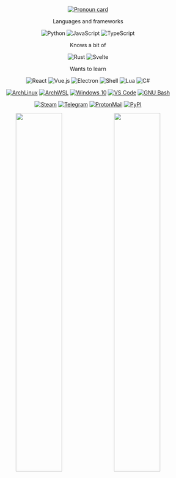 <div align="center">
  
[![Pronoun card](https://img.shields.io/badge/Pronoun_card-she%2Fher-F78DA7?Style=flat)](https://en.pronouns.page/@gener1c)
  
Languages and frameworks
  
  ![Python](https://img.shields.io/badge/Python-FFD43B?style=for-the-badge&logo=python&logoColor=blue)
  ![JavaScript](https://img.shields.io/badge/JavaScript-323330?style=for-the-badge&logo=javascript&logoColor=F7DF1)
  ![TypeScript](https://img.shields.io/badge/TypeScript-007ACC?style=for-the-badge&logo=typescript&logoColor=white)
  
Knows a bit of
  
  ![Rust](https://img.shields.io/badge/Rust-black?style=for-the-badge&logo=rust&logoColor=#E57324)
  ![Svelte](https://img.shields.io/badge/Svelte-4A4A55?style=for-the-badge&logo=svelte&logoColor=FF3E00)
 
Wants to learn
  
  ![React](https://img.shields.io/badge/React-20232A?style=for-the-badge&logo=react&logoColor=61DAFB)
  ![Vue.js](https://img.shields.io/badge/Vue.js-35495E?style=for-the-badge&logo=vuedotjs&logoColor=4FC08D)
  ![Electron](https://img.shields.io/badge/Electron-2B2E3A?style=for-the-badge&logo=electron&logoColor=9FEAF9)
  ![Shell](https://img.shields.io/badge/Shell_Script-121011?style=for-the-badge&logo=gnu-bash&logoColor=white)
  ![Lua](https://img.shields.io/badge/Lua-2C2D72?style=for-the-badge&logo=lua&logoColor=white)
  ![C#](https://img.shields.io/badge/C%23-239120?style=for-the-badge&logo=c-sharp&logoColor=white)
  
[![ArchLinux](https://img.shields.io/badge/OS-ArchLinux-blue?style=flat&logo=arch-linux)](https://archlinux.org)
[![ArchWSL](https://img.shields.io/badge/OS-ArchWSL-blue?style=flat&logo=arch-linux)](https://github.com/yuk7/ArchWSL)
[![Windows 10](https://img.shields.io/badge/OS-Windows_10-blue?style=flat&logo=windows)](https://www.microsoft.com)
[![VS Code](https://img.shields.io/badge/IDE-VS_Code-blue?style=flat&logo=visualstudiocode)](https://code.visualstudio.com/)
[![GNU Bash](https://img.shields.io/badge/Shell-GNU_Bash-4EAA25?style=flat&logo=GNU%20Bash&logoColor=white)](https://www.gnu.org/software/bash/)


[![Steam](https://img.shields.io/badge/Steam-000000?style=flat&logo=steam&logoColor=white)](https://steamcommunity.com/profiles/76561198849263860)
[![Telegram](https://img.shields.io/badge/Telegram-gener1c-blue?style=flat&logo=telegram)](https://t.me/gener1c)
[![ProtonMail](https://img.shields.io/badge/ProtonMail-g3ner1c--sky-8B89CC?style=flat&logo=protonmail&logoColor=white)](mailto:g3ner1c-sky@pm.me)
[![PyPI](https://img.shields.io/badge/PyPI-g3ner1c-3775A9?style=flat&logo=pypi&logoColor=white)](https://pypi.org/user/g3ner1c/)


<img style="float: left; width: 49%" src="https://github-readme-stats.vercel.app/api?username=g3ner1c&count_private=true&show_icons=true&theme=dracula" />
<img style="float: right; width: 49%" src="https://github-readme-streak-stats.herokuapp.com?user=g3ner1c&theme=dracula" />

</div>
